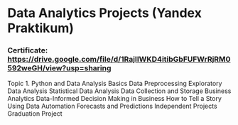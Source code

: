 # Data Analytics Projects (Yandex Praktikum)

### Certificate: https://drive.google.com/file/d/1RajIIWKD4itibGbFUFWrRjRM0592weGH/view?usp=sharing




Topic 1. Python and Data Analysis Basics
Data Preprocessing
Exploratory Data Analysis
Statistical Data Analysis
Data Collection and Storage
Business Analytics
Data-Informed Decision Making in Business
How to Tell a Story Using Data
Automation
Forecasts and Predictions
Independent Projects
Graduation Project

